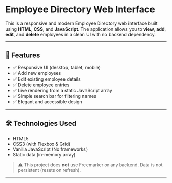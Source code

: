 # Employee Directory Web Interface

This is a responsive and modern Employee Directory web interface built using **HTML**, **CSS**, and **JavaScript**. The application allows you to **view**, **add**, **edit**, and **delete** employees in a clean UI with no backend dependency.

---

## 🔧 Features

- ✅ Responsive UI (desktop, tablet, mobile)
- ✅ Add new employees
- ✅ Edit existing employee details
- ✅ Delete employee entries
- ✅ Live rendering from a static JavaScript array
- ✅ Simple search bar for filtering names
- ✅ Elegant and accessible design

---

## 🛠️ Technologies Used

- HTML5  
- CSS3 (with Flexbox & Grid)  
- Vanilla JavaScript (No frameworks)  
- Static data (in-memory array)  

> ⚠️ This project does **not** use Freemarker or any backend. Data is not persistent (resets on refresh).

---


